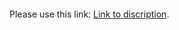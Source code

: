 <object data="https://github.com/BugPersonality/object-oriented-programming-ITMO/blob/master/PDF/OOP_Lab_1_.ini_parser.pdf" type="application/pdf" width="700px" height="700px">
    <embed src="https://github.com/BugPersonality/object-oriented-programming-ITMO/blob/master/PDF/OOP_Lab_1_.ini_parser.pdf">
        <p>Please use this link: <a href="https://github.com/BugPersonality/object-oriented-programming-ITMO/blob/master/PDF/OOP_Lab_1_.ini_parser.pdf">Link to discription</a>.</p>
    </embed>
</object>
